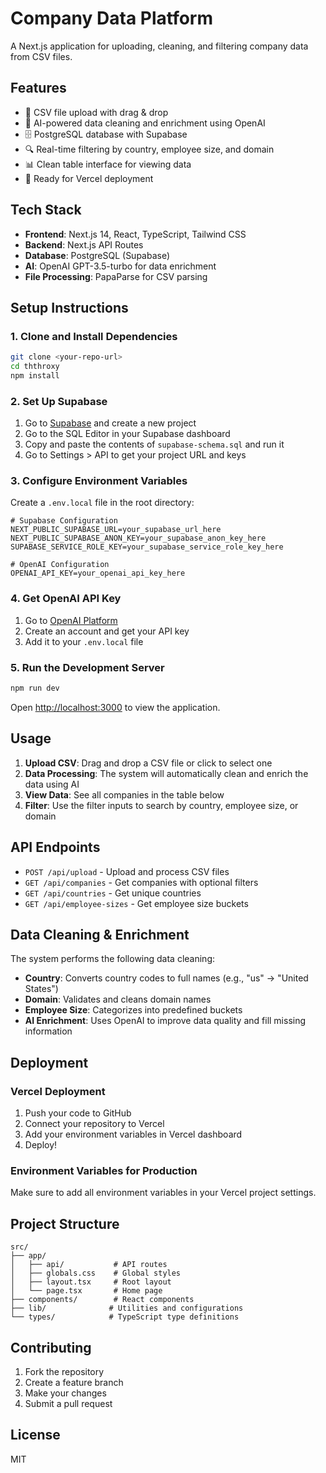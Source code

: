# Company Data Platform

A Next.js application for uploading, cleaning, and filtering company data from CSV files.

## Features

- 📁 CSV file upload with drag & drop
- 🤖 AI-powered data cleaning and enrichment using OpenAI
- 🗄️ PostgreSQL database with Supabase
- 🔍 Real-time filtering by country, employee size, and domain
- 📊 Clean table interface for viewing data
- 🚀 Ready for Vercel deployment

## Tech Stack

- **Frontend**: Next.js 14, React, TypeScript, Tailwind CSS
- **Backend**: Next.js API Routes
- **Database**: PostgreSQL (Supabase)
- **AI**: OpenAI GPT-3.5-turbo for data enrichment
- **File Processing**: PapaParse for CSV parsing

## Setup Instructions

### 1. Clone and Install Dependencies

```bash
git clone <your-repo-url>
cd ththroxy
npm install
```

### 2. Set Up Supabase

1. Go to [Supabase](https://supabase.com) and create a new project
2. Go to the SQL Editor in your Supabase dashboard
3. Copy and paste the contents of `supabase-schema.sql` and run it
4. Go to Settings > API to get your project URL and keys

### 3. Configure Environment Variables

Create a `.env.local` file in the root directory:

```env
# Supabase Configuration
NEXT_PUBLIC_SUPABASE_URL=your_supabase_url_here
NEXT_PUBLIC_SUPABASE_ANON_KEY=your_supabase_anon_key_here
SUPABASE_SERVICE_ROLE_KEY=your_supabase_service_role_key_here

# OpenAI Configuration
OPENAI_API_KEY=your_openai_api_key_here
```

### 4. Get OpenAI API Key

1. Go to [OpenAI Platform](https://platform.openai.com)
2. Create an account and get your API key
3. Add it to your `.env.local` file

### 5. Run the Development Server

```bash
npm run dev
```

Open [http://localhost:3000](http://localhost:3000) to view the application.

## Usage

1. **Upload CSV**: Drag and drop a CSV file or click to select one
2. **Data Processing**: The system will automatically clean and enrich the data using AI
3. **View Data**: See all companies in the table below
4. **Filter**: Use the filter inputs to search by country, employee size, or domain

## API Endpoints

- `POST /api/upload` - Upload and process CSV files
- `GET /api/companies` - Get companies with optional filters
- `GET /api/countries` - Get unique countries
- `GET /api/employee-sizes` - Get employee size buckets

## Data Cleaning & Enrichment

The system performs the following data cleaning:

- **Country**: Converts country codes to full names (e.g., "us" → "United States")
- **Domain**: Validates and cleans domain names
- **Employee Size**: Categorizes into predefined buckets
- **AI Enrichment**: Uses OpenAI to improve data quality and fill missing information

## Deployment

### Vercel Deployment

1. Push your code to GitHub
2. Connect your repository to Vercel
3. Add your environment variables in Vercel dashboard
4. Deploy!

### Environment Variables for Production

Make sure to add all environment variables in your Vercel project settings.

## Project Structure

```
src/
├── app/
│   ├── api/           # API routes
│   ├── globals.css    # Global styles
│   ├── layout.tsx     # Root layout
│   └── page.tsx       # Home page
├── components/        # React components
├── lib/              # Utilities and configurations
└── types/            # TypeScript type definitions
```

## Contributing

1. Fork the repository
2. Create a feature branch
3. Make your changes
4. Submit a pull request

## License

MIT
